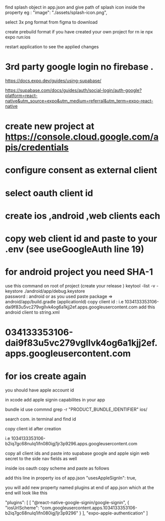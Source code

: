 find splash object in app.json and give path of splash icon inside the property 
eg :  "image": "./assets/splash-icon.png",

select 3x png format from figma to download 

create prebuild format if you have created your own project for rn 
ie npx expo run:ios

restart application to see the applied changes 


# 3rd party google login no firebase . 
https://docs.expo.dev/guides/using-supabase/

https://supabase.com/docs/guides/auth/social-login/auth-google?platform=react-native&utm_source=expo&utm_medium=referral&utm_term=expo-react-native

# create new project at  https://console.cloud.google.com/apis/credentials
# configure consent as external client 
# select oauth client id 
# create ios ,android ,web clients each

# copy web client id and paste to your .env (see useGoogleAuth line 19)

# for android project you need SHA-1 
use this command on root of project (create your release )
keytool -list -v -keystore ./android/app/debug.keystore  
password : android or as you used
paste package => android/app/build.gradle  (applicationId)
copy client id : i.e 1034133353106-dai9f83u5vc279vgllvk4og6a1kjj2ef.apps.googleusercontent.com
add this android client to string.xml 
# <string name="server_client_id">034133353106-dai9f83u5vc279vgllvk4og6a1kjj2ef.apps.googleusercontent.com</string>

# for ios create again
you should have apple account id 

in xcode add apple signin capabilites in your app

bundle id use commnd grep -r "PRODUCT_BUNDLE_IDENTIFIER" ios/

search com. in terminal and find id 

copy client id after creation 

i.e 1034133353106-b2iq7gc68nulq1ifn080igj1jr3p9296.apps.googleusercontent.com

copy all client ids and paste into supabase google and apple sigin 
web secret to the side nav fields as well 

inside ios oauth copy scheme and paste as follows

add this line in property 
ios of app.json  "usesAppleSignIn": true,


you will add new property named plugins at end of app.json which at the end will look like this

 "plugins": [
      [
        "@react-native-google-signin/google-signin",
        {
          "iosUrlScheme": "com.googleusercontent.apps.1034133353106-b2iq7gc68nulq1ifn080igj1jr3p9296"
        }
      ],
      "expo-apple-authentication"
    ]

